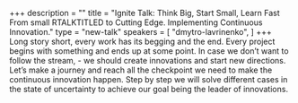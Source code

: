 +++
description = ""
title = "Ignite Talk: Think Big, Start Small, Learn Fast From small RTALKTITLED to Cutting Edge. Implementing Continuous Innovation."
type = "new-talk"
speakers = [
        "dmytro-lavrinenko",
]
+++
Long story short, every work has its begging and the end. Every project begins with something and ends up at some point. In case we don’t want to follow the stream, - we should create innovations and start new directions.  Let’s make a journey and reach all the checkpoint we need to make the continuous innovation happen.  Step by step we will solve different cases in the state of uncertainty to achieve our goal being the leader of innovations.